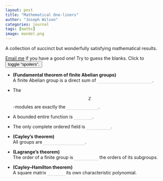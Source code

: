 ```yaml
---
layout: post
title: "Mathematical One-liners"
author: "Joseph Wilson"
categories: journal
tags: [maths]
image: mandel.png
---
```


<script>
function toggleSpoilers() {
	let classes = document.body.classList
	if (classes.contains("spoiled")) {
		classes.remove("spoiled")
	} else {
		classes.add("spoiled")
	}
}
</script>

<style>
.spoiler {
	transition: 1s;
	color: transparent;
	border-bottom: 1px dashed #0005;
}

.spoiler:hover, .spoiled .spoiler {
	color: inherit;
	border-bottom: 1px dashed transparent;
}
</style>

A collection of succinct but wonderfully satisfying mathematical results.
<!-- split -->
<a href="mailto:joseph.wilson@sms.vuw.ac.nz">Email me</a> if you have a good one!
Try to guess the blanks. Click to <button onclick="toggleSpoilers()">toggle “spoilers”.</button>

- **(Fundamental theorem of finite Abelian groups)** <br>
	A finite Abelian group is a direct sum of <span class="spoiler">prime-order cyclic groups</span>.


- The $$ℤ$$-modules are exactly the <span class="spoiler">Abelian groups</span>.

- A bounded entire function is <span class="spoiler">constant</span>.

- The only complete ordered field is <span class="spoiler">the real line</span>.

- **(Cayley’s theorem)** <br>
	All groups are <span class="spoiler">permutation groups</span>.


- **(Lagrange’s theorem)** <br>
	The order of a finite group is <span class="spoiler">divisible by</span> the orders of its subgroups.


- **(Cayley–Hamilton theorem)** <br>
	A square matrix <span class="spoiler">satisfies</span> its own characteristic polynomial.

